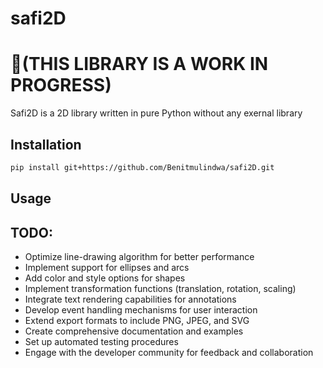 # safi2D
# 🚨(THIS LIBRARY IS A WORK IN PROGRESS)
Safi2D is a 2D library written in pure Python without any exernal library
## Installation

```bash
pip install git+https://github.com/Benitmulindwa/safi2D.git
```
## Usage

## TODO:

- Optimize line-drawing algorithm for better performance
- Implement support for ellipses and arcs
- Add color and style options for shapes
- Implement transformation functions (translation, rotation, scaling)
- Integrate text rendering capabilities for annotations
- Develop event handling mechanisms for user interaction
- Extend export formats to include PNG, JPEG, and SVG
- Create comprehensive documentation and examples
- Set up automated testing procedures
- Engage with the developer community for feedback and collaboration
